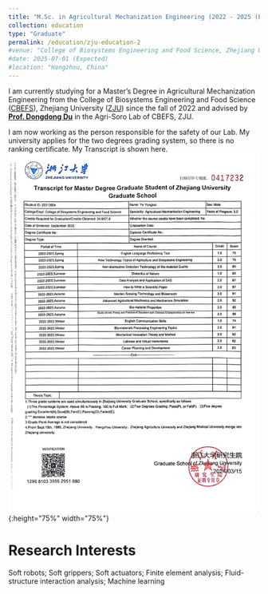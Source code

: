 ```yaml
---
title: "M.Sc. in Agricultural Mechanization Engineering (2022 - 2025 (Expected))"
collection: education
type: "Graduate"
permalink: /education/zju-education-2
#venue: "College of Biosystems Engineering and Food Science, Zhejiang University"
#date: 2025-07-01 (Expected)
#location: "Hangzhou, China"
---
```


I am currently studying for a Master’s Degree in Agricultural Mechanization Engineering from the College of Biosystems Engineering and Food Science ([CBEFS](https://caefs.zju.edu.cn/)), Zhejiang University ([ZJU](https://www.zju.edu.cn)) since the fall of 2022 and advised by **[Prof. Dongdong Du](https://person.zju.edu.cn/Dudd/)** in the Agri-Soro Lab of CBEFS, ZJU.

I am now working as the person responsible for the safety of our Lab.
My university applies for the two degrees grading system, so there is no ranking certificate. My Transcript is shown here.
![Yongkai Ye's Transcript](../images/GraduateTranscriptEnglish.jpg){:height="75%" width="75%"}

Research Interests
======
Soft robots; Soft grippers; Soft actuators; Finite element analysis; Fluid-structure interaction analysis; Machine learning

